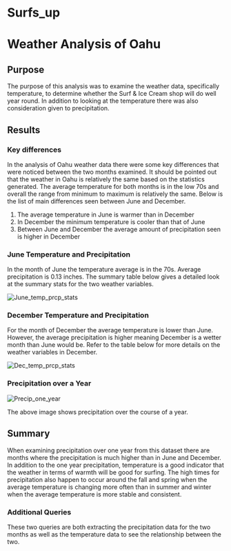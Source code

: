 # Surfs_up

# Weather Analysis of Oahu

## Purpose
The purpose of this analysis was to examine the weather data, specifically temperature, to determine whether the Surf & Ice Cream shop will do well year round.  In addition to looking at the temperature there was also consideration given to precipitation.


## Results

### Key differences
In the analysis of Oahu weather data there were some key differences that were noticed between the two months examined.  It should be pointed out that the weather in Oahu is relatively the same based on the statistics generated.  The average temperature for both months is in the low 70s and overall the range from minimum to maximum is relatively the same.  Below is the list of main differences seen between June and December.

1. The average temperature in June is warmer than in December
2. In December the minimum temperature is cooler than that of June
3. Between June and December the average amount of precipitation seen is higher in December

### June Temperature and Precipitation
In the month of June the temperature average is in the 70s.  Average precipitation is 0.13 inches.  The summary table below gives a detailed look at the summary stats for the two weather variables.



![June_temp_prcp_stats](https://user-images.githubusercontent.com/29406929/181994593-50c8edcd-733c-4853-8b2a-90142b5a27d2.png)




### December Temperature and Precipitation
For the month of December the average temperature is lower than June.  However, the average precipitation is higher meaning December is a wetter month than June would be.  Refer to the table below for more details on the weather variables in December.




![Dec_temp_prcp_stats](https://user-images.githubusercontent.com/29406929/181994682-4499f083-bf27-45e5-aa45-5b633c52c4d1.png)



### Precipitation over a Year





![Precip_one_year](https://user-images.githubusercontent.com/29406929/181994738-890773fe-e658-4e36-84c3-8a14d9fb9d62.png)

The above image shows precipitation over the course of a year.



## Summary

When examining precipitation over one year from this dataset there are months where the precipitation is much higher than in June and December.  In addition to the one year precipitation, temperature is a good indicator that the weather in terms of warmth will be good for surfing.  The high times for precipitation also happen to occur around the fall and spring when the average temperature is changing more often than in summer and winter when the average temperature is more stable and consistent.

### Additional Queries
These two queries are both extracting the precipitation data for the two months as well as the temperature data to see the relationship between the two.

